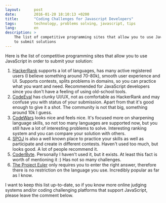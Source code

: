 ```yaml
---
layout:      post
date:        2016-01-20 18:10:13 +0200
title:       "Coding Challenges for Javascript Developers"
tags:        technology, problems solving, javascript, tips
lang:        en
description: >
    The list of competitive programming sites that allow you to use JavaScript
    to submit solutions
---
```

Here is the list of competitive programming sites that allow you to use JavaScript in order to submit your solution:

1. [HackerRank](https://www.hackerrank.com/) supports a lot of languages, has many active registered users (I believe something around 70-80k), smooth user experience and UI. Supports contests, splits problems in domains, so you can practice what you want and need. Recommended for JavaScript developers since you don't have a feeling of using old-school tools.
1. [CodeEval](https://www.codeeval.com/) has clunky UI/UX, not as comfortable as HackerRank and may confuse you with status of your submission. Apart from that it's good enough to give it a shot. The community is not that big, something around 10k I guess.
1. [CodeWars](http://www.codewars.com/) looks nice and feels nice. It's focused more on sharpening language skills, so not too many languages are supported now, but you still have a lot of interesting problems to solve. Interesting ranking system and you can compare your solution with others.
1. [SPOJ](http://www.spoj.com/) is also a well known place to practice your skills as well as participate and create in different contests. Haven't used too much, but looks good. A lot of people recommend it.
1. [CoderByte](https://coderbyte.com/challenges/). Personally I haven't used it, but it exists. At least this fact is worth of mentioning it :) Has not so many challenges.
1. [The Project Euler](http://projecteuler.net/) only requires you to enter the right answer, therefore there is no restriction on the language you use. Incredibly popular as far as I know.

I want to keep this list up-to-date, so if you know more online judging systems and/or coding challenging platforms that support JavaScript, please leave the comment below.
